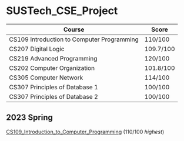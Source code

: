 # SUSTech_CSE_Project

| Course                                     | Score     |
| ------------------------------------------ | --------- |
| CS109 Introduction to Computer Programming | 110/100   |
| CS207 Digital Logic                        | 109.7/100 |
| CS219 Advanced Programming                 | 120/100   |
| CS202 Computer Organization                | 101.8/100 |
| CS305 Computer Network                     | 114/100   |
| CS307 Principles of Database 1             | 100/100   |
| CS307 Principles of Database 2             | 100/100   |



## 2023 Spring

[CS109_Introduction_to_Computer_Programming](https://github.com/JingqiSunn/CS109Project) (110/100 *highest*)